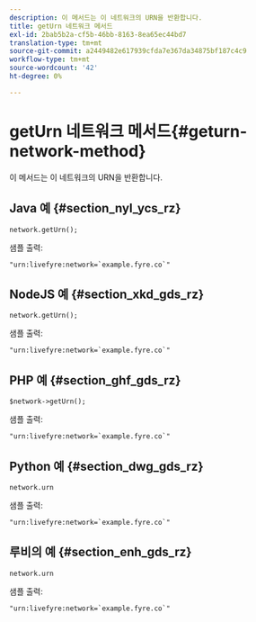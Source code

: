 ```yaml
---
description: 이 메서드는 이 네트워크의 URN을 반환합니다.
title: getUrn 네트워크 메서드
exl-id: 2bab5b2a-cf5b-46bb-8163-8ea65ec44bd7
translation-type: tm+mt
source-git-commit: a2449482e617939cfda7e367da34875bf187c4c9
workflow-type: tm+mt
source-wordcount: '42'
ht-degree: 0%

---
```


# getUrn 네트워크 메서드{#geturn-network-method}

이 메서드는 이 네트워크의 URN을 반환합니다.

## Java 예 {#section_nyl_ycs_rz}

```
network.getUrn(); 
```

샘플 출력:

```
"urn:livefyre:network=`example.fyre.co`" 
```

## NodeJS 예 {#section_xkd_gds_rz}

```
network.getUrn(); 
```

샘플 출력:

```
"urn:livefyre:network=`example.fyre.co`" 
```

## PHP 예 {#section_ghf_gds_rz}

```
$network->getUrn(); 
```

샘플 출력:

```
"urn:livefyre:network=`example.fyre.co`" 
```

## Python 예 {#section_dwg_gds_rz}

```
network.urn 
```

샘플 출력:

```
"urn:livefyre:network=`example.fyre.co`" 
```

## 루비의 예 {#section_enh_gds_rz}

```
network.urn 
```

샘플 출력:

```
"urn:livefyre:network=`example.fyre.co`" 
```
